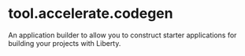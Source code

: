 # tool.accelerate.codegen
An application builder to allow you to construct starter applications for building your projects with Liberty.
